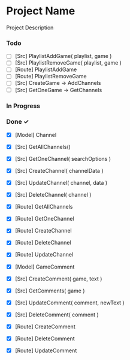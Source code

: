 # Project Name

Project Description

### Todo

- [ ] [Src] PlaylistAddGame( playlist, game )  
- [ ] [Src] PlaylistRemoveGame( playlist, game )  
- [ ] [Route] PlaylistAddGame  
- [ ] [Route] PlaylistRemoveGame  
- [ ] [Src] CreateGame -> AddChannels  
- [ ] [Src] GetOneGame -> GetChannels  

### In Progress


### Done ✓

- [x] [Model] Channel  
- [x] [Src] GetAllChannels()  
- [x] [Src] GetOneChannel( searchOptions )  
- [x] [Src] CreateChannel( channelData )  
- [x] [Src] UpdateChannel( channel, data )  
- [x] [Src] DeleteChannel( channel )  
- [x] [Route] GetAllChannels  
- [x] [Route] GetOneChannel  
- [x] [Route] CreateChannel  
- [x] [Route] DeleteChannel  
- [x] [Route] UpdateChannel  
- [x] [Model] GameComment  
- [x] [Src] CreateComment( game, text )  
- [x] [Src] GetComments( game )  
- [x] [Src] UpdateComment( comment, newText )  
- [x] [Src] DeleteComment( comment )  
- [x] [Route] CreateComment  
- [x] [Route] DeleteComment  
- [x] [Route] UpdateComment  

